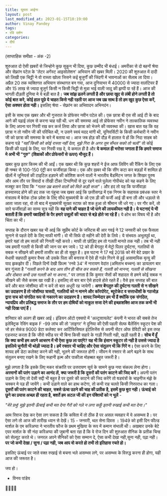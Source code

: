 ```yaml
---
title: घूमता आईना
layout: post
last_modified_at: 2023-01-15T10:19:00
author: Vinay Pandey
tags:
- रवि दर्शन
categories:
- दीर्घ
---
```

(साप्ताहिक समीक्षा - अंक -2)

शुरुआत दो ऐसी ख़बरों से जिन्होने कुछ सुकून भी दिया, कुछ उम्मीद भी बंधाई। अमरीका से दो बहनों श्रेया और सेफ़्रांन पटेल के 'लेटर अगेंस्ट आइसोलेशन' अभियान की खबर मिली। 2020 की शुरुआत में दादी को लिखी एक चिट्ठी ने वो रास्ता खोला जिसने कई बुजुर्गों की जिंदगी में भावनाओं का सैलाब ला दिया। अप्रैल 20 तक व्यक्तिगत अभियान संस्थागत बन गया, आज दुनियाभर में 40000 से ज्यादा वालंटियर हैं और 15 लाख से ज्यादा बुजुर्ग किसी न किसी चिट्ठी से मुन्ना भाई वाली जादू की झप्पी पा रहें हैं। आज की भागती दौड़ती दुनिया मे ये बड़ी बात है। **जब सांझ ढलने लगती है और छाया खुद से लंबी होने लगती है तो कोई बात करे, कोई हाल पूछे ये चाहत किसे नही रहती पर आज जब उम्र साथ है तो हम खुद कुछ ऐसा करें, ऐसा अक्सर होता नही।** इसलिए श्रेया - सेफ़्रांन का अभिवादन अभिनदंन।

इसी के साथ एक खबर और थी गुजरात के प्रोफेसर नवीन पटेल की। एक छात्रा बी एस सी आई टी के बाद आगे की पढ़ाई लंदम से करना चाह रही थी. धन की समस्या आई तो प्रोफेसर नवीन ने तात्कालिक व्यवस्था के लिए अपना घर गिरवी रख कर कर्ज लिया और छात्रा को भेजने की व्यवस्था की। खास बात यह कि वह छात्रा न तो नवीन जी की परिचित थी, न उसने स्वयं मदद मांगी थी, यूनिवर्सिटी के किसी कर्मचारी ने नवीन जी को छात्रा की समस्या के बारे में बताया था।  आज जब होड़ की दौड़ में हालात ये हों कि निदा साहब को कहना पड़े *"यहाँ किसी को कोई रास्ता नहीं देता, मुझे गिरा के अगर तुम सँभल सको तो चलो"* तो कोई किसी की पढ़ाई के लिए, घर गिरवी रख दे, ये कमाल ही है और **ये कमाल ही भरोसा जगाता हैं कि हमारे समाज मे अभी भी "गुरु" (शिक्षकों और प्रोफेसरों  से ऊपर) मौजूद हैं।**

खबर कुछ इतर किस्म की भी आईं। एक खबर थी कि कुछ शहरों ने ईज आफ लिविंग की रैंकिंग के लिए एक ही नम्बर से 100-150 एंट्री कर फर्जीवाड़ा किया। एक और ख़बर थी कि सींग कटा कर बछड़ों में शामिल हो खेलों में जूनियर्स की टाइटिल हड़पने की कोशिश करने वालों ने भारतीय बैडमिंटन जगत के शिखर पुरुष और आम तौर पर विवादों व तीखी टीका टिप्पणियों से दूर रहने वाले पुलेला गोपीचंद को यह कहने के लिए मजबूर कर दिया कि *"गलत उम्र बताने वालों को मिले कड़ी सजा"*। और हद तो यह कि फर्जीवाड़ा हास्यास्पद होने की हद तक जा पंहुचा जब खबर आई कि छत्तीसगढ़ में एक निगम के सहायक प्रबंधक स्तर ने मंत्रालय में बेरोक टोक प्रवेश के लिए सीधे मुख्यमंत्री के ओ एस ड़ी की फर्जी आई डी बना ली और धड़ल्ले से आता जाता रहा, वो तो बाद में मुख्यमंत्री सुरक्षा स्टाफ को शक हुआ तो श्रीमान जी धरे गए। पर गौर करें, तो सारे फर्जीवाड़ों का साम्य सूत्र यही कि **वह पाने की चाहत है जो पाने की लायकीयत नही है। ये घटनाएं ये भी बताती हैं कि हमारी ख्वाहिशों के पैर हमारे उसूलों की चादर से बड़े होते जा रहे हैं।** ये क्षोभ का विषय भी है और चिंता का भी।

सप्ताह के दौरान खबर यह भी आई कि सुप्रीम कोर्ट के जस्टिस बी आर गवई ने 12 जनवरी को एक फैसला सुनाने से पहले देरी के लिए माफी मांगी। वो भी सिर्फ दो महीने की देरी के लिये। ये संभवतः अभूतपूर्व था, हमारे यहां तो हम सालों की गिनती नही करते। माफी तो छोड़िए हम तो गलती मानते तक नही। तब भी नही जब हमारी गलती से किसी की जान पर बन जाये। 12 को ही बेंगलूर में मेट्रो पिलर दुर्घटना, गलतियों से सबक न सीखने की हमारी तासीर का ही तो सुबूत है।  इस घटना ने 17 मई 2018 को मेरे बेटे प्रखर के मेधावी सहपाठी कुमार वैभव औ उसके पिता की बनारस में ऐसे ही गर्डर गिरने से हुई असामायिक मृत्यु की याद झकझोर दी। पिछले दिनों देखी फ़िल्म 'रनवे 34' में नारायण वेदांत (अमिताभ बच्चन) का डायलाग बार बार गूंजता है *"गलती करने के बाद आप तीन ही चीज कर सकते हैं, गलती को मानना, गलती से सीखना और दोबारा कभी उस गलती को ना करना.."* पर लगता है कि कुमार जैसों की शहादत से हमने कोई सबक न सीखने की जैसे कसम खा रखी है। इसलिए तो बार बार ऐसे हादसे होते रहते हैं।  वैसे इस सप्ताह की बात करें और बात जोशीमठ की न करें तो बात अधूरी रह जायेगी। **अगर बेंगलुरु की दुर्घटना गलती से न सीखने का उदाहरण है तो जोशीमठ त्रासदी, गलतियों को न मानने और कॉरपोरेट, ब्यूरोक्रेट व सत्ताधीशों के गठजोड़ द्वारा सच को संगठित रूप से नकारने का उदाहरण है। शायद जिम्मेदार हम भी हैं क्योंकि एक संगठित, न्यायप्रिय और प्रतिबद्ध समाज के तौर पर हम दोषियों को माकूल सजा देने की इच्छाशक्ति आज तक कभी भी नही दिखा पाएं हैं।**

शनिवार को अलग ही खबर आई। इंडियन ऑटो एक्सपो में 'अल्ट्रावायलेट' कंपनी ने भारत की सबसे तेज इलेक्ट्रिक रेसिंग बाइक F -99 लांच की तो 'लाइगर' ने  दुनिया की  ऐसी पहली सेल्फ बैलेंसिंग स्कूटर पेश की जो हर सेकंड 9000 डेटा कलेक्ट कर आर्टिफिसियल इंटेलिजेंस से अपनी सेंटर ऑफ ग्रेविटी को इस तरह एडजस्ट करता है कि जीरो स्पीड पर भी बिना किसी सहारे के गाड़ी गिरती नही, खड़ी रहती है। **सोच में हूँ कि क्या कभी हम अपने आचरण में भी ऐसा कुछ ला पाएंगे?  यह भी कि इंसान स्कूटर तो नही है उससे ज्यादा है इसलिये चुनौती भी थोड़ी ज्यादा है। हमें रफ्तार भी चाहिए और ऐसा संतुलन भी कि गिरें न।** ऐसा करने के लिए शायद हमें डेटा कलेक्ट करने की नही, भूलने की जरूरत होगी। जीवन मे रफ्तार से आगे बढ़ने के साथ संतुलन बनाए रखने के लिए रूहानी इल्म और पाकीज़ा मोहब्बत बहुत जरूरी है। 

 मुझे लगता है कि इसके लिए मकर संक्रांति पर उत्तरायण सूर्य के सामने कुछ नया संकल्प लेना होगा। **अरमानों की पतंग उड़ाने का आनंद लें, क्या जरूरी है कि दूसरों की पतंग काटने की जिद करें।** अपनी पतंग उड़ाने के लिए तो देसी सद्दी भी बहुत है पर दूसरे की काटने की जिद करेंगे तो षड्यंत्रों के चाइनीज मंझे के चक्कर मे पड़ ही जायेंगे। कभी उड़ाने वाले का हाथ कटेगा, तो कभी राह चलते किसी निरपराध का गला। **दूसरों की पतंग काटने की चाहत, सबसे ऊंचा उठने की चाह की प्रतीक है, इसमें कुछ बुरा नही। ऊंचाई को छूने का प्रयास अच्छा ही रहता है, बशर्ते हम अटल जी की इन पंक्तियों को न भूलें** - 

*"मेरे प्रभु!*
*मुझे इतनी ऊँचाई कभी मत देना*
*गैरों को गले न लगा सकूँ*
*इतनी रुखाई कभी मत देना।"*

आम रिवाज देख कर ऐसा लग सकता है कि कविता में तो ठीक है पर असल व्यवहार में ये असम्भव है। पर ऐसा लगे तो आज की तारीख ध्यान से देखें। 15 - जनवरी, थल सेना दिवस । 1949 को इसी दिन फील्ड मार्शल के एम करिअप्पा ने भारतीय फौज के प्रथम मुखिया के रूप में कमान संभाली थी। अखबार उनके बेटे एयर मार्शल के सी नंदा करिअप्पा की जुबानी बता रहा है कि वे रोज दिन की शुरुआत सैनिक के प्रतीक चिन्ह को सेल्यूट करते थे। जनरल अपने सैनिकों को ऐसा सम्मान दे, ऐसा कभी देखा नही,सुना नही, पढ़ा नही। **पर जो कभी देखा / सुना / पढ़ा नही, जब आप वो करते हो तभी तो इतिहास रचते हो।**

इसलिए ऊंचाई पर जाते वक्त रुखाई से बचना भले असम्भव लगे, पर असम्भव के विरुद्ध करना ही होगा, यही आज की जरूरत है। 

जय हो।
- विनय पांडेय

🙏🌷🌷🙏


